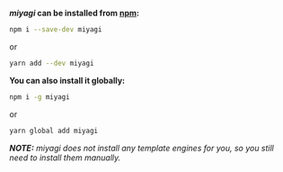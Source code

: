 **_miyagi_ can be installed from [npm](https://www.npmjs.com/package/miyagi):**

```bash
npm i --save-dev miyagi
```

or

```bash
yarn add --dev miyagi
```

**You can also install it globally:**

```bash
npm i -g miyagi
```

or

```bash
yarn global add miyagi
```

_**NOTE:** miyagi does not install any template engines for you, so you still need to install them manually._

